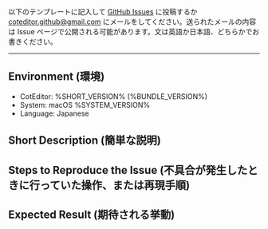 
以下のテンプレートに記入して [GitHub Issues](https://github.com/coteditor/CotEditor/issues) に投稿するか <coteditor.github@gmail.com> にメールをしてください。送られたメールの内容は Issue ページで公開される可能があります。文は英語か日本語、どちらかでお書きください。

-----------------------------------------------

## Environment (環境)

- CotEditor: %SHORT_VERSION% (%BUNDLE_VERSION%)
- System: macOS %SYSTEM_VERSION%
- Language: Japanese


## Short Description (簡単な説明)

<!-- ここに記入 -->


## Steps to Reproduce the Issue (不具合が発生したときに行っていた操作、または再現手順)

<!-- ここに記入 -->


## Expected Result (期待される挙動)

<!-- ここに記入 -->
